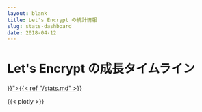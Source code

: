```yaml
---
layout: blank
title: Let's Encrypt の統計情報
slug: stats-dashboard
date: 2018-04-12
---
```

<!-- This is used as a full-screen display by various parties, including
     (minimally) Mozilla. Please check with the committers before removing. -->

<div class="dashboard">
  <div class="figure">
    <h1>Let's Encrypt の成長タイムライン</h1>
    <div id="combinedTimeline" title="Issuance Timeline" class="statsgraph">
  </div>

  <p><a href="{{< ref "/stats.md" >}}">{{< ref "/stats.md" >}}</a></p>
</div>

{{< plotly >}}
